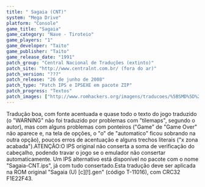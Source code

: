 ```yaml
---
title: " Sagaia (CNT)"
system: "Mega Drive"
platform: "Console"
game_title: "Sagaia"
game_category: "Nave - Tiroteio"
game_players: "1"
game_developer: "Taito"
game_publisher: "Taito"
game_release_date: "1991"
patch_group: "Central Nacional de Traduções (extinto)"
patch_site: "http://www.centralnt.com.br/ (fora do ar)"
patch_version: "???"
patch_release: "26 de junho de 2008"
patch_type: "Patch IPS e IPSEXE em pacote ZIP"
patch_progress: "Textos"
patch_images: ["http://www.romhackers.org/imagens/traducoes/%5BSMD%5D%20Sagaia%20-%20CNT%20-%201.png","http://www.romhackers.org/imagens/traducoes/%5BSMD%5D%20Sagaia%20-%20CNT%20-%202.png","http://www.romhackers.org/imagens/traducoes/%5BSMD%5D%20Sagaia%20-%20CNT%20-%203.png"]
---
```

Tradução boa, com fonte acentuada e quase todo o texto do jogo traduzido (o "WARNING" não foi traduzido por problemas com "tilemaps", segundo o autor), mas com alguns problemas com ponteiros ("Game" de "Game Over" não aparece e, na tela de opções, o "o" de "automatico" ficou sobrando na outra opção), poucos erros de acentuação e alguns trechos literais ("x zona acabada").ATENÇÃO:O IPS original não conserta a soma de verificação do cabeçalho, podendo travar o jogo se o emulador não consertar automaticamente. Um IPS alternativo está disponível no pacote com o nome "Sagaia-CNT.ips", já com tudo consertado.Esta tradução deve ser aplicada na ROM original "Sagaia (U) [c][!].gen" (código T-11016), com CRC32 F1E22F43.